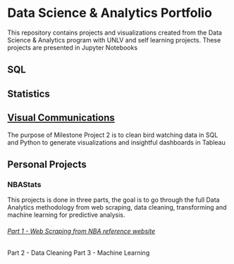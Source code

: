 # Data Science & Analytics Portfolio
This repository contains projects and visualizations created from the Data Science & Analytics program with UNLV and self learning projects. These projects are presented in Jupyter Notebooks

## SQL

## Statistics

## [Visual Communications](data-analysis-projects/Milestone-2/MilestoneProject2.ipynb)
The purpose of Milestone Project 2 is to clean bird watching data in SQL and Python to generate visualizations and insightful dashboards in Tableau
## Personal Projects
### NBAStats 
This projects is done in three parts, the goal is to go through the full Data Analytics methodology from web scraping, data cleaning, transforming and machine learning for predictive analysis. 

###### [Part 1 - Web Scraping from NBA reference website](data-analysis-projects/NBA-Stats/NBAStats.ipynb)
Part 2 - Data Cleaning
Part 3 - Machine Learning

